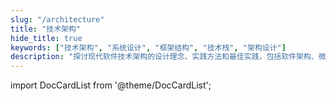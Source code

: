 ```yaml
---
slug: "/architecture"
title: "技术架构"
hide_title: true
keywords: ["技术架构", "系统设计", "框架结构", "技术栈", "架构设计"]
description: "探讨现代软件技术架构的设计理念、实践方法和最佳实践，包括软件架构、微服务架构、中台架构等核心技术主题"
---
```


import DocCardList from '@theme/DocCardList';

<DocCardList />

